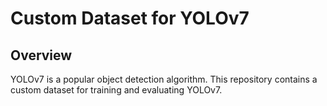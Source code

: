 # Custom Dataset for YOLOv7

## Overview
YOLOv7 is a popular object detection algorithm.
This repository contains a custom dataset for training and evaluating YOLOv7. 





